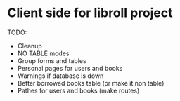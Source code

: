 # Client side for libroll project

TODO:
- Cleanup
- NO TABLE modes
- Group forms and tables
- Personal pages for users and books
- Warnings if database is down
- Better borrowed books table (or make it non table)
- Pathes for users and books (make routes)
